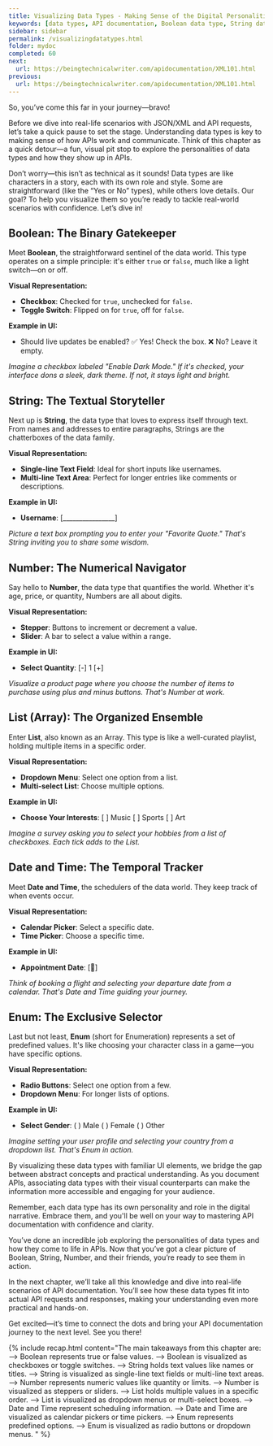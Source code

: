```yaml
---
title: Visualizing Data Types - Making Sense of the Digital Personalities
keywords: [data types, API documentation, Boolean data type, String data type, Number data type, List data type, Date and Time data type, Enum data type, checkbox for Boolean, text field for String, stepper for Number, dropdown menu for List, calendar picker for Date and Time, radio buttons for Enum, visualizing data types, API data types, user interface for data types, API examples, technical writing for APIs, JSON data types, XML data types, understanding APIs, data types in programming, UI components for APIs]
sidebar: sidebar
permalink: /visualizingdatatypes.html
folder: mydoc
completed: 60
next:
  url: https://beingtechnicalwriter.com/apidocumentation/XML101.html
previous:
  url: https://beingtechnicalwriter.com/apidocumentation/XML101.html
---
```


So, you’ve come this far in your journey—bravo! 

Before we dive into real-life scenarios with JSON/XML and API requests, let’s take a quick pause to set the stage. Understanding data types is key to making sense of how APIs work and communicate. Think of this chapter as a quick detour—a fun, visual pit stop to explore the personalities of data types and how they show up in APIs.

Don’t worry—this isn’t as technical as it sounds! Data types are like characters in a story, each with its own role and style. Some are straightforward (like the “Yes or No” types), while others love details. Our goal? To help you visualize them so you’re ready to tackle real-world scenarios with confidence. Let’s dive in!

<script async src="https://pagead2.googlesyndication.com/pagead/js/adsbygoogle.js?client=ca-pub-7149683584202371"
      crossorigin="anonymous"></script>
  <!-- AddTitleOne -->
  <ins class="adsbygoogle"
      style="display:block"
      data-ad-client="ca-pub-7149683584202371"
      data-ad-slot="7422872052"
      data-ad-format="auto"
      data-full-width-responsive="true"></ins>
  <script>
      (adsbygoogle = window.adsbygoogle || []).push({});
  </script>

## **Boolean: The Binary Gatekeeper**
Meet **Boolean**, the straightforward sentinel of the data world. This type operates on a simple principle: it's either `true` or `false`, much like a light switch—on or off.

**Visual Representation:**
- **Checkbox**: Checked for `true`, unchecked for `false`.
- **Toggle Switch**: Flipped on for `true`, off for `false`.

**Example in UI:**
- Should live updates be enabled?
    ✅ Yes! Check the box.
    ❌ No? Leave it empty.

_Imagine a checkbox labeled "Enable Dark Mode." If it's checked, your interface dons a sleek, dark theme. If not, it stays light and bright._



## **String: The Textual Storyteller**

Next up is **String**, the data type that loves to express itself through text. From names and addresses to entire paragraphs, Strings are the chatterboxes of the data family.

**Visual Representation:**
- **Single-line Text Field**: Ideal for short inputs like usernames.
- **Multi-line Text Area**: Perfect for longer entries like comments or descriptions.

**Example in UI:**
- **Username**: [________________]

*Picture a text box prompting you to enter your "Favorite Quote." That's String inviting you to share some wisdom.*

## **Number: The Numerical Navigator**

Say hello to **Number**, the data type that quantifies the world. Whether it's age, price, or quantity, Numbers are all about digits.

**Visual Representation:**
- **Stepper**: Buttons to increment or decrement a value.
- **Slider**: A bar to select a value within a range.

**Example in UI:**
- **Select Quantity**: [-] 1 [+]

*Visualize a product page where you choose the number of items to purchase using plus and minus buttons. That's Number at work.*

## **List (Array): The Organized Ensemble**

Enter **List**, also known as an Array. This type is like a well-curated playlist, holding multiple items in a specific order.

**Visual Representation:**
- **Dropdown Menu**: Select one option from a list.
- **Multi-select List**: Choose multiple options.

**Example in UI:**
- **Choose Your Interests**: [ ] Music [ ] Sports [ ] Art

*Imagine a survey asking you to select your hobbies from a list of checkboxes. Each tick adds to the List.*

## **Date and Time: The Temporal Tracker**

Meet **Date and Time**, the schedulers of the data world. They keep track of when events occur.

**Visual Representation:**
- **Calendar Picker**: Select a specific date.
- **Time Picker**: Choose a specific time.

**Example in UI:**
- **Appointment Date**: [📅]

*Think of booking a flight and selecting your departure date from a calendar. That's Date and Time guiding your journey.*

## **Enum: The Exclusive Selector**

Last but not least, **Enum** (short for Enumeration) represents a set of predefined values. It's like choosing your character class in a game—you have specific options.

**Visual Representation:**
- **Radio Buttons**: Select one option from a few.
- **Dropdown Menu**: For longer lists of options.

**Example in UI:**
- **Select Gender**: ( ) Male ( ) Female ( ) Other

*Imagine setting your user profile and selecting your country from a dropdown list. That's Enum in action.*

By visualizing these data types with familiar UI elements, we bridge the gap between abstract concepts and practical understanding. As you document APIs, associating data types with their visual counterparts can make the information more accessible and engaging for your audience.

Remember, each data type has its own personality and role in the digital narrative. Embrace them, and you'll be well on your way to mastering API documentation with confidence and clarity.

You’ve done an incredible job exploring the personalities of data types and how they come to life in APIs. Now that you’ve got a clear picture of Boolean, String, Number, and their friends, you’re ready to see them in action.

In the next chapter, we’ll take all this knowledge and dive into real-life scenarios of API documentation. You’ll see how these data types fit into actual API requests and responses, making your understanding even more practical and hands-on.

Get excited—it’s time to connect the dots and bring your API documentation journey to the next level. See you there!

{% include recap.html content="The main takeaways from this chapter are:
<br>
--> Boolean represents true or false values.
--> Boolean is visualized as checkboxes or toggle switches.
--> String holds text values like names or titles.
--> String is visualized as single-line text fields or multi-line text areas.
--> Number represents numeric values like quantity or limits.
--> Number is visualized as steppers or sliders.
--> List holds multiple values in a specific order.
--> List is visualized as dropdown menus or multi-select boxes.
--> Date and Time represent scheduling information.
--> Date and Time are visualized as calendar pickers or time pickers.
--> Enum represents predefined options.
--> Enum is visualized as radio buttons or dropdown menus.
" %}
